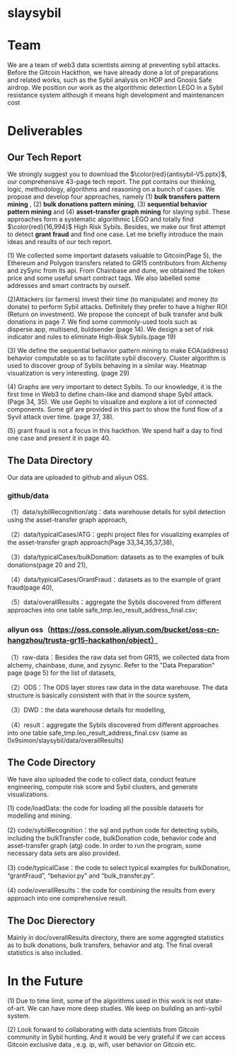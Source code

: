 # slaysybil

# Team 
We are a team of web3 data scientists aiming at preventing sybil attacks. Before the Gitcoin Hackthon, we have already done a lot of preparations and related works, such as the Sybil analysis on HOP and Gnosis Safe airdrop. We position our work as the algorithmic detection LEGO in a Sybil resistance system although it means high development and maintenancen cost

# Deliverables
## Our Tech Report
We strongly suggest you to download the $\color{red}{antisybil-V5.pptx}$, our comprehensive 43-page tech report. The ppt contains our thinking, logic, methodology, algorithms and reasoning on a bunch of cases. We propose and develop four approaches, namely (1) **bulk transfers pattern mining** , (2) **bulk donations pattern mining**, (3) **sequential behavior pattern mining** and (4) **asset-transfer graph mining** for slaying sybil. These approaches form a systematic algorithmic LEGO and totally find $\color{red}{16,994}$ High Risk Sybils. Besides, we make our first attempt to detect **grant fraud** and find one case. Let me briefly introduce the main ideas and results of our tech report.

(1) We collected some important datasets valuable to Gitcoin(Page 5), the Ethereum and Polygon transfers related to GR15 contributors from Alchemy and zySync from its api.  From Chainbase and dune, we obtained the token price and some useful smart contract tags. We also labelled some addresses and smart contracts by ourself.

(2)Attackers (or farmers)  invest their time (to manipulate) and money (to donate) to perform Sybil attacks. Definitely they prefer to have a higher ROI (Return on investment). We propose the concept of bulk transfer and bulk donations in page 7. We find some commonly-used tools such as disperse.app, multisend, buldsender (page 14). We design a set of risk indicator and rules to eliminate High-Risk Sybils.(page 19)

(3) We define the sequential behavior pattern mining to make EOA(address) behavior computable so as to facilitate sybil discovery. Cluster algorithm is used to discover group of Sybils behaving in a similar way. Heatmap visualization is very interesting.  (page 29)  

(4) Graphs are very important to detect Sybils. To our knowledge, it is the first time in Web3 to define chain-like and diamond shape Sybil attack. (Page 34, 35). We use Gephi to visualize and explore a lot of connected components. Some gif are provided in this part to show the fund flow of a Syvil attack over time. (page 37, 38).

(5) grant fraud is not a focus in this hackthon. We spend half a day to find one case and present it in page 40.


## The Data Directory

Our data are uploaded to github and aliyun OSS.

### github/data

（1）data/sybilRecognition/atg：data warehouse details for sybil detection using the asset-transfer graph approach,

（2）data/typicalCases/ATG：gephi project files for visualizing examples of the asset-transfer graph approach(Page 33,34,35,37,38),

（3）data/typicalCases/bulkDonation: datasets as to the examples of bulk donations(page 20 and 21),

（4）data/typicalCases/GrantFraud：datasets as to the example of grant fraud(page 40),

（5）data/overallResults：aggregate the Sybils discovered from different approaches into one table safe_tmp.leo_result_address_final.csv;

### aliyun oss（https://oss.console.aliyun.com/bucket/oss-cn-hangzhou/trusta-gr15-hackathon/object）

（1）raw-data：Besides the raw data set from GR15, we collected data from alchemy, chainbase, dune, and zysync. Refer to the "Data Preparation" page (page 5) for the list of datasets, 

（2）ODS：The ODS layer stores raw data in the data warehouse. The data structure is basically consistent with that in the source system,

（3）DWD：the data warehouse details for modelling,

（4）result：aggregate the Sybils discovered from different approaches into one table safe_tmp.leo_result_address_final.csv (same as 0x9simon/slaysybil/data/overallResults)


## The Code Directory

We have also uploaded the code to collect data, conduct feature engineering, compute risk score and Sybil clusters, and generate visualizations.

(1) code/loadData: the code for loading all the possible datasets for modelling and mining.     

(2) code/sybilRecognition：the sql and python code for detecting sybils, including the bulkTransfer code, bulkDonation code, behavior code and asset-transfer graph (atg) code. In order to run the program, some necessary data sets are also provided. 

(3) code/typicalCase：the code to select typical examples for bulkDonation, “grantFraud”, “behavior.py” and “bulk_transfer.py”.

(4) code/overallResults：the code for combining the results from every approach into one comprehensive result.


## The Doc Dierectory

Mainly in doc/overallResults directory, there are some aggregted statistics as to bulk donations, bulk transfers, behavior and atg.  The final overall statistics is also included.

# In the Future

(1) Due to time limit, some of the algorithms used in this work is not state-of-art. We can have more deep studies. We keep on building an anti-sybil system.

(2)  Look forward to collaborating with data scientists from Gitcoin community in Sybil hunting. And it would be very grateful if we can access Gitcoin exclusive data , e.g. ip, wifi, user behavior on Gitcoin etc.
